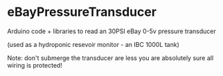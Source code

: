 # eBayPressureTransducer

Arduino code + libraries to read an 30PSI eBay 0-5v pressure transducer

(used as a hydroponic resevoir monitor - an IBC 1000L tank)

Note: don't submerge the transducer are less you are absolutely sure all wiring is protected!
